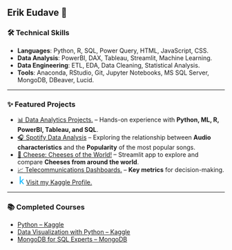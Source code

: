 ## Erik Eudave 🤖

### 🛠️ Technical Skills  
- **Languages**: Python, R, SQL, Power Query, HTML, JavaScript, CSS.
- **Data Analysis**: PowerBI, DAX, Tableau, Streamlit, Machine Learning.
- **Data Engineering**: ETL, EDA, Data Cleaning, Statistical Analysis.
- **Tools**: Anaconda, RStudio, Git, Jupyter Notebooks, MS SQL Server, MongoDB, DBeaver, Lucid.

---  

### ✨ Featured Projects  
- [📊 Data Analytics Projects.](../../../Data-Analytics-Projects/) – Hands-on experience with **Python, ML, R, PowerBI, Tableau, and SQL**. 
- [🎧 Spotify Data Analysis](../../../Data-Analytics-Projects/tree/main/Spotify-Analysis) –  Exploring the relationship between **Audio characteristics** and the **Popularity** of the most popular songs.  
- [🧀 Cheese: Cheeses of the World!](../../../Cheese/) –  Streamlit app to explore and compare **Cheeses from around the world**.  
- [📈 Telecommunications Dashboards.](../../../Telecom-Dashboards/) – **Key metrics** for decision-making.
- [<img src="k_icon.png" alt="Kaggle Logo" width="20"/>](https://www.kaggle.com/erikeudave)[Visit my Kaggle Profile.](https://www.kaggle.com/erikeudave)

---  

### 📚 Completed Courses

- [Python – Kaggle](https://www.kaggle.com/learn/certification/erikeudave/python)  
- [Data Visualization with Python – Kaggle](https://www.kaggle.com/learn/certification/erikeudave/data-visualization) 
- [MongoDB for SQL Experts – MongoDB](https://learn.mongodb.com/c/1TNcymqqRFyBuo-FqilqDw) 
 
 





